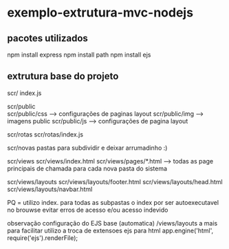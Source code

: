 # exemplo-extrutura-mvc-nodejs

pacotes utilizados
---------------------
npm install express
npm install path
npm install ejs

extrutura base do projeto
--------------------------
scr/
index.js

scr/public   
scr/public/css   --> configurações de paginas layout
scr/public/img   --> imagens public
scr/public/js    --> configurações de pagina layout


scr/rotas
scr/rotas/index.js

scr/novas pastas para subdividir e deixar arrumadinho :)

scr/views
scr/views/index.html
scr/views/pages/*.html --> todas as page  principais de chamada para cada nova pasta do sistema

scr/views/layouts
scr/views/layouts/footer.html
scr/views/layouts/head.html
scr/views/layouts/navbar.html


PQ = utilizo index. para todas as subpastas 
o index por ser autoexecutavel no brouwse evitar erros de acesso e/ou acesso indevido

observação configuração do EJS base (automatica) 
/views/layouts
a mais para facilitar utilizo a troca de extensoes ejs para html
app.engine('html', require('ejs').renderFile); 



